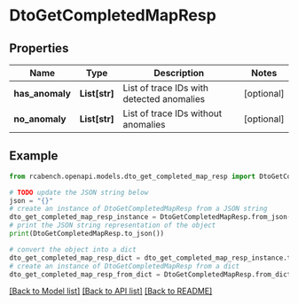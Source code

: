 # DtoGetCompletedMapResp


## Properties

Name | Type | Description | Notes
------------ | ------------- | ------------- | -------------
**has_anomaly** | **List[str]** | List of trace IDs with detected anomalies | [optional] 
**no_anomaly** | **List[str]** | List of trace IDs without anomalies | [optional] 

## Example

```python
from rcabench.openapi.models.dto_get_completed_map_resp import DtoGetCompletedMapResp

# TODO update the JSON string below
json = "{}"
# create an instance of DtoGetCompletedMapResp from a JSON string
dto_get_completed_map_resp_instance = DtoGetCompletedMapResp.from_json(json)
# print the JSON string representation of the object
print(DtoGetCompletedMapResp.to_json())

# convert the object into a dict
dto_get_completed_map_resp_dict = dto_get_completed_map_resp_instance.to_dict()
# create an instance of DtoGetCompletedMapResp from a dict
dto_get_completed_map_resp_from_dict = DtoGetCompletedMapResp.from_dict(dto_get_completed_map_resp_dict)
```
[[Back to Model list]](../README.md#documentation-for-models) [[Back to API list]](../README.md#documentation-for-api-endpoints) [[Back to README]](../README.md)


